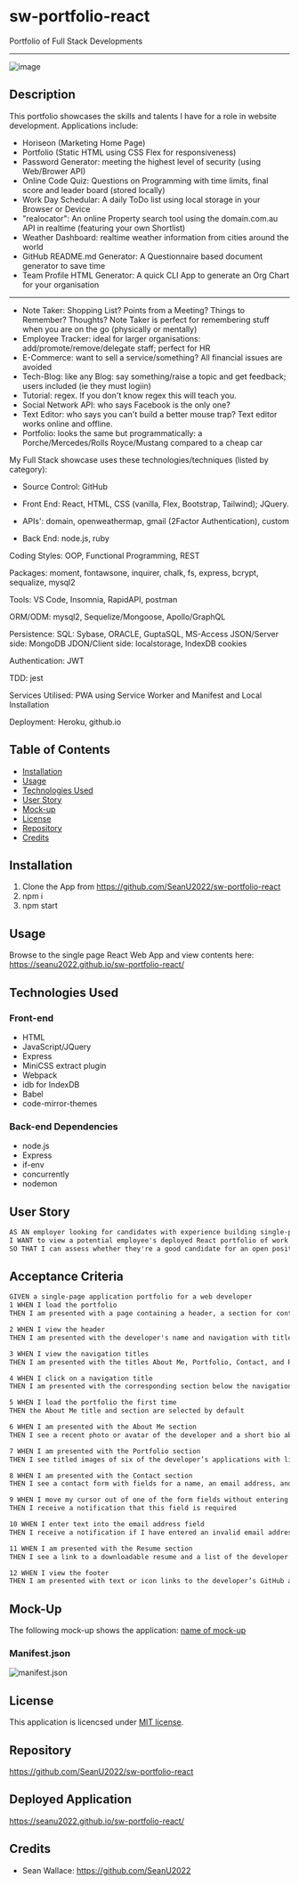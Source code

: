 # sw-portfolio-react
Portfolio of Full Stack Developments

-----
![image](https://img.shields.io/badge/License-MIT-yellow.svg) 
## Description
This portfolio showcases the skills and talents I have for a role in website development. Applications include: 
- Horiseon (Marketing Home Page)
- Portfolio (Static HTML using CSS Flex for responsiveness) 
- Password Generator: meeting the highest level of security (using Web/Brower API)
- Online Code Quiz: Questions on Programming with time limits, final score and leader board (stored locally)
- Work Day Schedular: A daily ToDo list using local storage in your Browser or Device
- "realocator": An online Property search tool using the domain.com.au API in realtime (featuring your own Shortlist)
- Weather Dashboard: realtime weather information from cities around the world
- GitHub README.md Generator: A Questionnaire based document generator to save time
- Team Profile HTML Generator: A quick CLI App to generate an Org Chart for your organisation
---
- Note Taker: Shopping List? Points from a Meeting? Things to Remember? Thoughts?  Note Taker is perfect for remembering stuff when you are on the go (physically or mentally)
- Employee Tracker: ideal for larger organisations: add/promote/remove/delegate staff; perfect for HR
- E-Commerce: want to sell a service/something? All financial issues are avoided
- Tech-Blog: like any Blog: say something/raise a topic and get feedback; users included (ie they must logiin)
- Tutorial: regex.  If you don't know regex this will teach you.
- Social Network API: who says Facebook is the only one?
- Text Editor: who says you can't build a better mouse trap? Text editor works online and offline.
- Portfolio: looks the same but programmatically: a Porche/Mercedes/Rolls Royce/Mustang compared to a cheap car



My Full Stack showcase uses these technologies/techniques (listed by category):

- Source Control:
GitHub

- Front End:
React, HTML, CSS (vanilla, Flex, Bootstrap, Tailwind); JQuery.

- APIs': 
domain, openweathermap, gmail (2Factor Authentication), custom

- Back End:
node.js, ruby

Coding Styles:
OOP, Functional Programming, REST

Packages:
moment, fontawsone, inquirer, chalk, fs, express, bcrypt, sequalize, mysql2

Tools:
VS Code, Insomnia, RapidAPI, postman

ORM/ODM:
mysql2, Sequelize/Mongoose, Apollo/GraphQL

Persistence:
SQL: Sybase, ORACLE, GuptaSQL, MS-Access
JSON/Server side: MongoDB
JDON/Client side: localstorage, IndexDB
cookies

Authentication:
JWT

TDD:
jest

Services Utilised:
PWA using Service Worker and Manifest and Local Installation

Deployment:
Heroku, github.io

## Table of Contents

- [Installation](#installation)
- [Usage](#usage)
- [Technologies Used](#technologies-used)
- [User Story](#user-story)
- [Mock-up](#mock-up)
- [License](#license)
- [Repository](#repository)
- [Credits](#credits)

## Installation
1. Clone the App from https://github.com/SeanU2022/sw-portfolio-react
2. npm i
3. npm start

## Usage
Browse to the single page React Web App and view contents here: 
https://seanu2022.github.io/sw-portfolio-react/

## Technologies Used

### Front-end
 - HTML
 - JavaScript/JQuery
 - Express
 - MiniCSS extract plugin
 - Webpack
 - idb for IndexDB
 - Babel
 - code-mirror-themes
 
### Back-end Dependencies
 - node.js
 - Express
 - if-env
 - concurrently
 - nodemon


## User Story

```md
AS AN employer looking for candidates with experience building single-page applications
I WANT to view a potential employee's deployed React portfolio of work samples
SO THAT I can assess whether they're a good candidate for an open position
```
## Acceptance Criteria

```md
GIVEN a single-page application portfolio for a web developer
1 WHEN I load the portfolio
THEN I am presented with a page containing a header, a section for content, and a footer

2 WHEN I view the header
THEN I am presented with the developer's name and navigation with titles corresponding to different sections of the portfolio

3 WHEN I view the navigation titles
THEN I am presented with the titles About Me, Portfolio, Contact, and Resume, and the title corresponding to the current section is highlighted

4 WHEN I click on a navigation title
THEN I am presented with the corresponding section below the navigation without the page reloading and that title is highlighted

5 WHEN I load the portfolio the first time
THEN the About Me title and section are selected by default

6 WHEN I am presented with the About Me section
THEN I see a recent photo or avatar of the developer and a short bio about them

7 WHEN I am presented with the Portfolio section
THEN I see titled images of six of the developer’s applications with links to both the deployed applications and the corresponding GitHub repositories

8 WHEN I am presented with the Contact section
THEN I see a contact form with fields for a name, an email address, and a message

9 WHEN I move my cursor out of one of the form fields without entering text
THEN I receive a notification that this field is required

10 WHEN I enter text into the email address field
THEN I receive a notification if I have entered an invalid email address

11 WHEN I am presented with the Resume section
THEN I see a link to a downloadable resume and a list of the developer’s proficiencies

12 WHEN I view the footer
THEN I am presented with text or icon links to the developer’s GitHub and LinkedIn profiles, and their profile on a third platform (Stack Overflow, Twitter)
```

## Mock-Up

The following mock-up shows the application:
[name of mock-up](./assets/1BuildWIthWebpack.gif)


### Manifest.json
![manifest.json](./assets/manifest.json.png)

## License
 This application is licencsed under [MIT license](https://opensource.org/licenses/MIT).
## Repository
https://github.com/SeanU2022/sw-portfolio-react

## Deployed Application
https://seanu2022.github.io/sw-portfolio-react/

## Credits
 - Sean Wallace: https://github.com/SeanU2022
